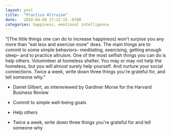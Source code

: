 ```yaml
---
layout: post
title:  "Practice Altruism"
date:   2018-04-08 17:32:15 -0700
categories: happiness, emotional intelligence
---
```

"[The little things one can do to increase happiness] won't surpise you any more than "eat less and exercise more" does. The main things are to commit to some simple behaviors– meditating, exercising, getting enough sleep– and to practice altruism. One of the most selfish things you can do is help others. Volumnteer at homeless shelter. You may or may not help the homeless, but you will almost surely help yourself. And nurture your social connections. Twice a week, write down three things you're grateful for, and tell someone why." 

- Daniel Gilbert, as intereviewed by Gardiner Morse for the Harvard Business Review



- Commit to simple well-being goals
- Help others
- Twice a week, write down three things you're grateful for and tell someone why

